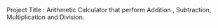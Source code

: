 Project Title : Arithmetic Calculator that perform Addition , Subtraction, Multiplication and Division.
